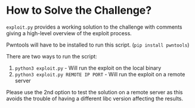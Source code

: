 # How to Solve the Challenge?

`exploit.py` provides a working solution to the challenge with comments giving a high-level overview of the exploit process.

Pwntools will have to be installed to run this script. (`pip install pwntools`)

There are two ways to run the script:

1. `python3 exploit.py` - Will run the exploit on the local binary
2. `python3 exploit.py REMOTE IP PORT` - Will run the exploit on a remote server

Please use the 2nd option to test the solution on a remote server as this avoids the trouble of having a different libc version affecting the results.